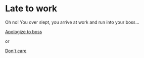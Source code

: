 # Late to work

Oh no! You over slept, you arrive at work and run into your boss...

[Apologize to boss](forgived.md)

or

[Don't care](fired.md)

